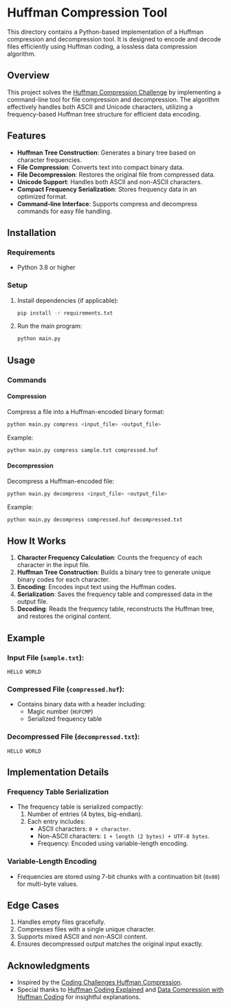 # Huffman Compression Tool

This directory contains a Python-based implementation of a Huffman compression and decompression tool. It is designed to encode and decode files efficiently using Huffman coding, a lossless data compression algorithm.

## Overview

This project solves the [Huffman Compression Challenge](https://codingchallenges.fyi/challenges/challenge-huffman) by implementing a command-line tool for file compression and decompression. The algorithm effectively handles both ASCII and Unicode characters, utilizing a frequency-based Huffman tree structure for efficient data encoding.

## Features

- **Huffman Tree Construction**: Generates a binary tree based on character frequencies.
- **File Compression**: Converts text into compact binary data.
- **File Decompression**: Restores the original file from compressed data.
- **Unicode Support**: Handles both ASCII and non-ASCII characters.
- **Compact Frequency Serialization**: Stores frequency data in an optimized format.
- **Command-line Interface**: Supports compress and decompress commands for easy file handling.

## Installation

### Requirements

- Python 3.8 or higher

### Setup

1. Install dependencies (if applicable):
   ```bash
   pip install -r requirements.txt
   ```

2. Run the main program:
   ```bash
   python main.py
   ```

## Usage

### Commands

#### Compression
Compress a file into a Huffman-encoded binary format:
```bash
python main.py compress <input_file> <output_file>
```
Example:
```bash
python main.py compress sample.txt compressed.huf
```

#### Decompression
Decompress a Huffman-encoded file:
```bash
python main.py decompress <input_file> <output_file>
```
Example:
```bash
python main.py decompress compressed.huf decompressed.txt
```

## How It Works

1. **Character Frequency Calculation**: Counts the frequency of each character in the input file.
2. **Huffman Tree Construction**: Builds a binary tree to generate unique binary codes for each character.
3. **Encoding**: Encodes input text using the Huffman codes.
4. **Serialization**: Saves the frequency table and compressed data in the output file.
5. **Decoding**: Reads the frequency table, reconstructs the Huffman tree, and restores the original content.

## Example

### Input File (`sample.txt`):
```
HELLO WORLD
```

### Compressed File (`compressed.huf`):
- Contains binary data with a header including:
  - Magic number (`HUFCMP`)
  - Serialized frequency table

### Decompressed File (`decompressed.txt`):
```
HELLO WORLD
```

## Implementation Details

### Frequency Table Serialization
- The frequency table is serialized compactly:
  1. Number of entries (4 bytes, big-endian).
  2. Each entry includes:
     - ASCII characters: `0 + character`.
     - Non-ASCII characters: `1 + length (2 bytes) + UTF-8 bytes`.
     - Frequency: Encoded using variable-length encoding.

### Variable-Length Encoding
- Frequencies are stored using 7-bit chunks with a continuation bit (`0x80`) for multi-byte values.

## Edge Cases

1. Handles empty files gracefully.
2. Compresses files with a single unique character.
3. Supports mixed ASCII and non-ASCII content.
4. Ensures decompressed output matches the original input exactly.

## Acknowledgments

- Inspired by the [Coding Challenges Huffman Compression](https://codingchallenges.fyi/challenges/challenge-huffman).
- Special thanks to [Huffman Coding Explained](https://www.youtube.com/watch?v=co4_ahEDCho) and [Data Compression with Huffman Coding](https://www.youtube.com/watch?v=B3y0RsVCyrw&t=1258s) for insightful explanations.


